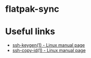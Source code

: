 # flatpak-sync

# Useful links

- [ssh-keygen(1) - Linux manual page](https://www.man7.org/linux/man-pages/man1/ssh-keygen.1.html)
- [ssh-copy-id(1) - Linux manual page](https://www.man7.org/linux/man-pages/man1/ssh-copy-id.1.html)

